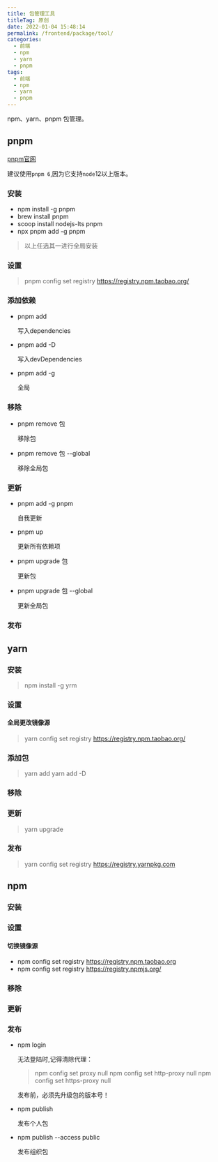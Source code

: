 ```yaml
---
title: 包管理工具
titleTag: 原创
date: 2022-01-04 15:48:14
permalink: /frontend/package/tool/
categories:
  - 前端
  - npm
  - yarn
  - pnpm
tags:
  - 前端
  - npm
  - yarn
  - pnpm
---
```


npm、yarn、pnpm 包管理。
<!-- more -->

## pnpm
[pnpm官网](https://pnpm.io/installation)

建议使用`pnpm 6`,因为它支持`node`12以上版本。
### 安装
* npm install -g pnpm
* brew install pnpm
* scoop install nodejs-lts pnpm
* npx pnpm add -g pnpm
  
> 以上任选其一进行全局安装
### 设置
> pnpm config set registry https://registry.npm.taobao.org/
### 添加依赖
* pnpm add <pkg> 
  
  写入dependencies
* pnpm add -D <pkg>

  写入devDependencies
* pnpm add -g <pkg>

  全局
### 移除
* pnpm remove 包                            
 
  移除包
* pnpm remove 包 --global                   
  
  移除全局包

### 更新
* pnpm add -g pnpm

  自我更新

* pnpm up                
  
  更新所有依赖项

* pnpm upgrade 包        
  
  更新包
* pnpm upgrade 包 --global   
  
  更新全局包

### 发布

## yarn
### 安装
> npm install -g yrm
### 设置
#### 全局更改镜像源

> yarn config set registry https://registry.npm.taobao.org/
### 添加包
> yarn add <pkg>
> yarn add <pkg> -D
### 移除
### 更新
> yarn upgrade <pkg>
### 发布
> yarn config set registry https://registry.yarnpkg.com

## npm
### 安装
### 设置
#### 切换镜像源
*  npm config set registry https://registry.npm.taobao.org
*  npm config set registry https://registry.npmjs.org/
### 移除
### 更新
### 发布
* npm login
  
  无法登陆时,记得清除代理：
  > npm config set proxy null
    npm config set http-proxy null
    npm config set https-proxy null
  
  发布前，必须先升级包的版本号！
* npm publish

    发布个人包
* npm publish --access public
  
    发布组织包